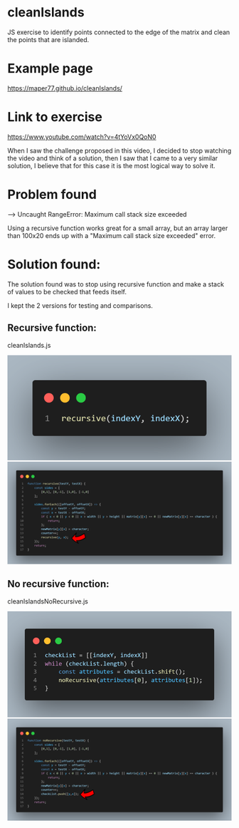 # cleanIslands
JS exercise to identify points connected to the edge of the matrix and clean the points that are islanded.

# Example page
https://maper77.github.io/cleanIslands/


# Link to exercise
https://www.youtube.com/watch?v=4tYoVx0QoN0

When I saw the challenge proposed in this video, I decided to stop watching the video and think of a solution, then I saw that I came to a very similar solution, I believe that for this case it is the most logical way to solve it.

# Problem found

--> Uncaught RangeError: Maximum call stack size exceeded

Using a recursive function works great for a small array, but an array larger than 100x20 ends up with a "Maximum call stack size exceeded" error.

# Solution found:

The solution found was to stop using recursive function and make a stack of values to be checked that feeds itself.

I kept the 2 versions for testing and comparisons.

## Recursive function:
cleanIslands.js

![image info](./img/recursive1.png)
![image info](./img/recursive2.png)

## No recursive function:
cleanIslandsNoRecursive.js

![image info](./img/noRecursive1.png)
![image info](./img/noRecursive2.png)

